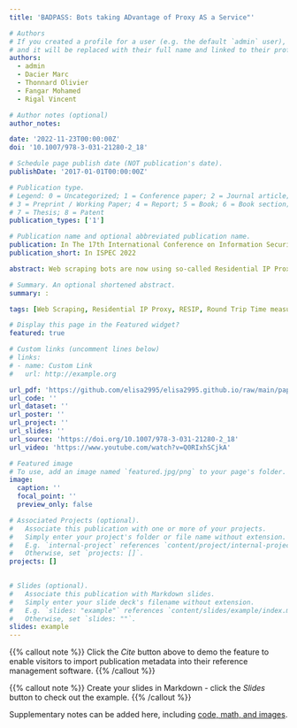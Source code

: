 ```yaml
---
title: 'BADPASS: Bots taking ADvantage of Proxy AS a Service"'

# Authors
# If you created a profile for a user (e.g. the default `admin` user), write the username (folder name) here
# and it will be replaced with their full name and linked to their profile.
authors:
  - admin
  - Dacier Marc
  - Thonnard Olivier
  - Fangar Mohamed
  - Rigal Vincent

# Author notes (optional)
author_notes:

date: '2022-11-23T00:00:00Z'
doi: '10.1007/978-3-031-21280-2_18'

# Schedule page publish date (NOT publication's date).
publishDate: '2017-01-01T00:00:00Z'

# Publication type.
# Legend: 0 = Uncategorized; 1 = Conference paper; 2 = Journal article;
# 3 = Preprint / Working Paper; 4 = Report; 5 = Book; 6 = Book section;
# 7 = Thesis; 8 = Patent
publication_types: ['1']

# Publication name and optional abbreviated publication name.
publication: In The 17th International Conference on Information Security Practice and Experience 
publication_short: In ISPEC 2022

abstract: Web scraping bots are now using so-called Residential IP Proxy (RESIP) services to defeat state-of-the-art commercial bot countermeasures. RESIP providers promise their customers to give them access to tens of millions of residential IP addresses, which belong to legitimate users. They dramatically complicate the task of the existing anti-bot solutions and give the upper hand to the malicious actors. New specific detection methods are needed to identify and stop scrapers from taking advantage of these parties. This work, thanks to a 4 months-long experiment, validates the feasibility, soundness, and practicality of a detection method based on network measurements. This technique enables contacted servers to identify whether an incoming request comes directly from a client device or if it has been proxied through another device.

# Summary. An optional shortened abstract.
summary: : 

tags: [Web Scraping, Residential IP Proxy, RESIP, Round Trip Time measurement, TLS, Security, Bots]

# Display this page in the Featured widget?
featured: true

# Custom links (uncomment lines below)
# links:
# - name: Custom Link
#   url: http://example.org

url_pdf: 'https://github.com/elisa2995/elisa2995.github.io/raw/main/papers/Chiapponi_BADPASS_2022.pdf'
url_code: ''
url_dataset: ''
url_poster: ''
url_project: ''
url_slides: ''
url_source: 'https://doi.org/10.1007/978-3-031-21280-2_18'
url_video: 'https://www.youtube.com/watch?v=Q0RIxhSCjkA'

# Featured image
# To use, add an image named `featured.jpg/png` to your page's folder.
image:
  caption: ''
  focal_point: ''
  preview_only: false

# Associated Projects (optional).
#   Associate this publication with one or more of your projects.
#   Simply enter your project's folder or file name without extension.
#   E.g. `internal-project` references `content/project/internal-project/index.md`.
#   Otherwise, set `projects: []`.
projects: []
  

# Slides (optional).
#   Associate this publication with Markdown slides.
#   Simply enter your slide deck's filename without extension.
#   E.g. `slides: "example"` references `content/slides/example/index.md`.
#   Otherwise, set `slides: ""`.
slides: example
---
```


{{% callout note %}}
Click the _Cite_ button above to demo the feature to enable visitors to import publication metadata into their reference management software.
{{% /callout %}}

{{% callout note %}}
Create your slides in Markdown - click the _Slides_ button to check out the example.
{{% /callout %}}

Supplementary notes can be added here, including [code, math, and images](https://wowchemy.com/docs/writing-markdown-latex/).
